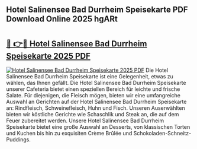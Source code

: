 ## Hotel Salinensee Bad Durrheim Speisekarte PDF Download Online 2025 hgARt

# <h2><a href="http://gc8s8ad.nevu.top/?p=Hotel+Salinensee+Bad+Durrheim+Speisekarte">🔗 👉🔴 Hotel Salinensee Bad Durrheim Speisekarte 2025 PDF</a></h2>

[![Hotel Salinensee Bad Durrheim Speisekarte 2025 PDF](https://i.imgur.com/dBaPXMq.png)](http://gc8s8ad.nevu.top/?p=Hotel+Salinensee+Bad+Durrheim+Speisekarte)
Die Hotel Salinensee Bad Durrheim Speisekarte ist eine Gelegenheit, etwas zu wählen, das Ihnen gefällt. Die Hotel Salinensee Bad Durrheim Speisekarte unserer Cafeteria bietet einen speziellen Bereich für leichte und frische Salate. Für diejenigen, die Fleisch mögen, bieten wir eine umfangreiche Auswahl an Gerichten auf der Hotel Salinensee Bad Durrheim Speisekarte an: Rindfleisch, Schweinefleisch, Huhn und Fisch. Unseren Auserwählten bieten wir köstliche Gerichte wie Schaschlik und Steak an, die auf dem Feuer zubereitet werden. Unsere Hotel Salinensee Bad Durrheim Speisekarte bietet eine große Auswahl an Desserts, von klassischen Torten und Kuchen bis hin zu exquisiten Crème Brûlée und Schokoladen-Schneitz-Puddings.

